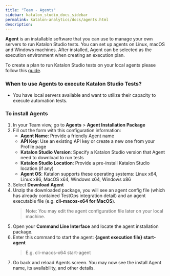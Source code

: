 ```yaml
---
title: "Team - Agents" 
sidebar: katalon_studio_docs_sidebar
permalink: katalon-analytics/docs/agents.html 
description: 
---
```

**Agent** is an installable software that you can use to manage your own servers to run Katalon Studio tests. You can set up agents on Linux, macOS and Windows machines. After installed, Agent can be selected as the execution environment when creating an execution plan. 

To create a plan to run Katalon Studio tests on your local agents please follow this [guide](grid-local-agents.html).

### When to use Agents to execute Katalon Studio Tests? 
* You have local servers available and want to utilize their capacity to execute automation tests.

### To install Agents
1. In your Team view, go to **Agents** > **Agent Installation Package**
2. Fill out the form with this configuration information: 
    * **Agent Name**: Provide a friendly Agent name
    * **API Key**: Use an existing API key or create a new one from your Profile page
    * **Katalon Studio Version**: Specify a Katalon Studio version that Agent need to download to run tests 
    * **Katalon Studio Location**: Provide a pre-install Katalon Studio location (if any)  
    * **Agent OS**: Katalon supports these operating systems: Linux x64, Linux x86, MacOS x64, Windows x64, Windows x86
3. Select **Download Agent**
4. Unzip the downloaded package, you will see an agent config file (which has already contained TestOps integration detail) and an agent executable file (e.g. **cli-macos-x64 for MacOS**). 
    > Note: You may edit the agent configuration file later on your local machine.
 5. Open your **Command Line Interface** and locate the agent installation package. 
6. Enter this command to start the agent: **{agent execution file} start-agent**
    > E.g. cli-macos-x64 start-agent 
7. Go back and reload Agents screen. You may now see the install Agent name, its availability, and other details. 